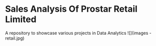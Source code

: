 # Sales Analysis Of Prostar Retail Limited
A repository to showcase various projects in Data Analytics
![](images -retail.jpg)
